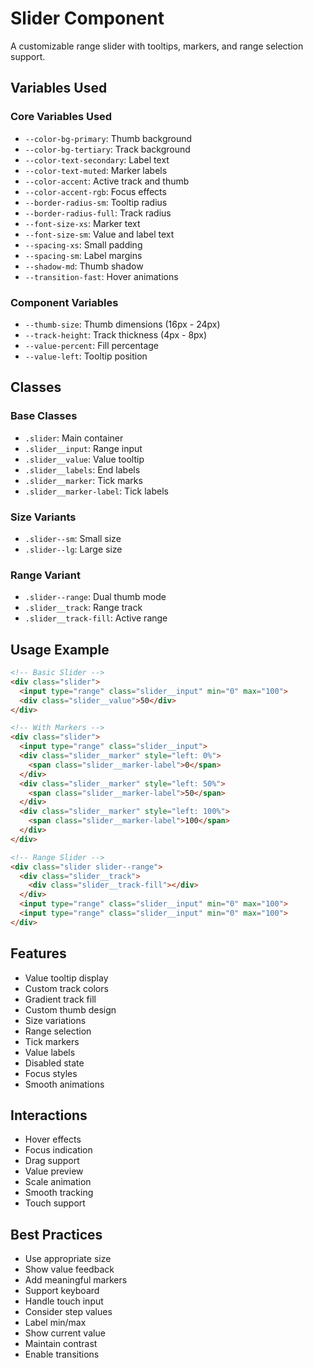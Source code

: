 # Slider Component

A customizable range slider with tooltips, markers, and range selection support.

## Variables Used

### Core Variables Used
- `--color-bg-primary`: Thumb background
- `--color-bg-tertiary`: Track background
- `--color-text-secondary`: Label text
- `--color-text-muted`: Marker labels
- `--color-accent`: Active track and thumb
- `--color-accent-rgb`: Focus effects
- `--border-radius-sm`: Tooltip radius
- `--border-radius-full`: Track radius
- `--font-size-xs`: Marker text
- `--font-size-sm`: Value and label text
- `--spacing-xs`: Small padding
- `--spacing-sm`: Label margins
- `--shadow-md`: Thumb shadow
- `--transition-fast`: Hover animations

### Component Variables
- `--thumb-size`: Thumb dimensions (16px - 24px)
- `--track-height`: Track thickness (4px - 8px)
- `--value-percent`: Fill percentage
- `--value-left`: Tooltip position

## Classes

### Base Classes
- `.slider`: Main container
- `.slider__input`: Range input
- `.slider__value`: Value tooltip
- `.slider__labels`: End labels
- `.slider__marker`: Tick marks
- `.slider__marker-label`: Tick labels

### Size Variants
- `.slider--sm`: Small size
- `.slider--lg`: Large size

### Range Variant
- `.slider--range`: Dual thumb mode
- `.slider__track`: Range track
- `.slider__track-fill`: Active range

## Usage Example

```html
<!-- Basic Slider -->
<div class="slider">
  <input type="range" class="slider__input" min="0" max="100">
  <div class="slider__value">50</div>
</div>

<!-- With Markers -->
<div class="slider">
  <input type="range" class="slider__input">
  <div class="slider__marker" style="left: 0%">
    <span class="slider__marker-label">0</span>
  </div>
  <div class="slider__marker" style="left: 50%">
    <span class="slider__marker-label">50</span>
  </div>
  <div class="slider__marker" style="left: 100%">
    <span class="slider__marker-label">100</span>
  </div>
</div>

<!-- Range Slider -->
<div class="slider slider--range">
  <div class="slider__track">
    <div class="slider__track-fill"></div>
  </div>
  <input type="range" class="slider__input" min="0" max="100">
  <input type="range" class="slider__input" min="0" max="100">
</div>
```

## Features
- Value tooltip display
- Custom track colors
- Gradient track fill
- Custom thumb design
- Size variations
- Range selection
- Tick markers
- Value labels
- Disabled state
- Focus styles
- Smooth animations

## Interactions
- Hover effects
- Focus indication
- Drag support
- Value preview
- Scale animation
- Smooth tracking
- Touch support

## Best Practices
- Use appropriate size
- Show value feedback
- Add meaningful markers
- Support keyboard
- Handle touch input
- Consider step values
- Label min/max
- Show current value
- Maintain contrast
- Enable transitions